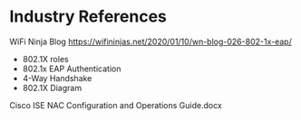 # Industry References
WiFi Ninja Blog https://wifininjas.net/2020/01/10/wn-blog-026-802-1x-eap/
- 802.1X roles
- 802.1x EAP Authentication
- 4-Way Handshake
- 802.1X Diagram

Cisco ISE NAC Configuration and Operations Guide.docx
